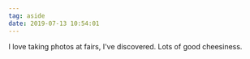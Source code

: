 ```yaml
---
tag: aside
date: 2019-07-13 10:54:01
---
```

I love taking photos at fairs, I've discovered. Lots of good cheesiness. 